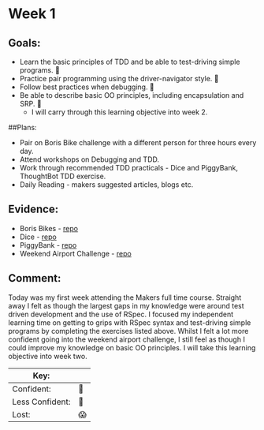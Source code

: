 # Week 1
## Goals:

-   Learn the basic principles of TDD and be able to test-driving simple programs.  :nail_care:
-   Practice pair programming using the driver-navigator style.  :nail_care:
-   Follow best practices when debugging.  :nail_care:
-   Be able to describe basic OO principles, including encapsulation and SRP. :no_good:
	- I will carry through this learning objective into week 2. 

##Plans:

-   Pair on Boris Bike challenge with a different person for three hours every day.
-   Attend workshops on Debugging and TDD.
-   Work through recommended TDD practicals - Dice and PiggyBank, ThoughtBot TDD exercise.
-   Daily Reading - makers suggested articles, blogs etc.

## Evidence:

-  Boris Bikes -  [repo](https://github.com/sedwards93/boris_bikes)
-  Dice -  [repo](https://github.com/sedwards93/TDD-workshop---Dice)
-  PiggyBank - [repo](https://github.com/sedwards93/TDD_process_piggy_bank.md)
-  Weekend Airport Challenge -  [repo](https://github.com/sedwards93/airport_challenge)

## Comment:
Today was my first week attending the Makers full time course. Straight away I felt as though the largest gaps in my knowledge were around test driven development and the use of RSpec. I focused my independent learning time on getting to grips with RSpec syntax and test-driving simple programs by completing the exercises listed above. Whilst I felt a lot more confident going into the weekend airport challenge, I still feel as though I could improve my knowledge on basic OO principles. I will take this learning objective into week two. 


|Key:     ||
|---------------|-----------|
|Confident:     |:nail_care:|
|Less Confident:|:no_good:  |
|Lost:          |:scream:   |
